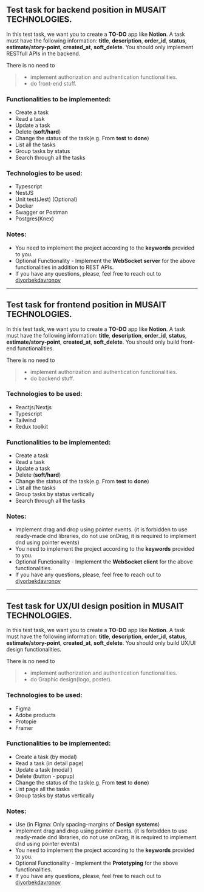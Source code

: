 ## Test task for backend position in MUSAIT TECHNOLOGIES.

In this test task, we want you to create a **TO-DO** app like **Notion**.
A task must have the following information: **title**, **description**, **order_id**, **status**, **estimate/story-point**, **created_at**, **soft_delete**.
You should only implement RESTfull APIs in the backend.

There is no need to 
> * implement authorization and authentication functionalities.
> * do front-end stuff.

### Functionalities to be implemented:
* Create a task
* Read a task
* Update a task
* Delete (**soft/hard**)
* Change the status of the task(e.g. From **test** to **done**)
* List all the tasks
* Group tasks by status
* Search through all the tasks

### Technologies to be used:
* Typescript 
* NestJS
* Unit test(Jest) (Optional)
* Docker
* Swagger or Postman
* Postgres(Knex)

### Notes:
* You need to implement the project according to the **keywords** provided to you.
* Optional Functionality - Implement the **WebSocket server** for the above functionalities in addition to REST APIs.
* If you have any questions, please, feel free to reach out to [diyorbekdavronov](https://t.me/diyorbekdavronov)


<hr/>


## Test task for frontend position in MUSAIT TECHNOLOGIES.

In this test task, we want you to create a **TO-DO** app like **Notion**.
A task must have the following information: **title**, **description**, **order_id**, **status**, **estimate/story-point**, **created_at**, **soft_delete**.
You should only build front-end functionalities.

There is no need to 
> * implement authorization and authentication functionalities.
> *  do backend stuff.

### Technologies to be used:
* Reactjs/Nextjs
* Typescript
* Tailwind
* Redux toolkit

### Functionalities to be implemented:
* Create a task
* Read a task
* Update a task
* Delete (**soft/hard**)
* Change the status of the task(e.g. From **test** to **done**)
* List all the tasks
* Group tasks by status vertically
* Search through all the tasks

### Notes:
* Implement drag and drop using pointer events. (it is forbidden to use ready-made dnd libraries, do not use onDrag, it is required to implement dnd using pointer events)
* You need to implement the project according to the **keywords** provided to you.
* Optional Functionality - Implement the **WebSocket client** for the above functionalities.
* If you have any questions, please, feel free to reach out to [diyorbekdavronov](https://t.me/diyorbekdavronov)


<hr/>


## Test task for UX/UI design position in MUSAIT TECHNOLOGIES.

In this test task, we want you to create a **TO-DO** app like **Notion**.
A task must have the following information: **title**, **description**, **order_id**, **status**, **estimate/story-point**, **created_at**, **soft_delete**.
You should only build UX/UI design functionalities.

There is no need to 
> * implement authorization and authentication functionalities.
> * do Graphic design(logo, poster).

### Technologies to be used:
* Figma
* Adobe products
* Protopie
* Framer

### Functionalities to be implemented:
* Create a task (by modal)
* Read a task (in detail page)
* Update a task (modal )
* Delete (button - popup)
* Change the status of the task(e.g. From **test** to **done**)
* List page all the tasks
* Group tasks by status vertically

### Notes:
* Use (in Figma: Only spacing-margins of **Design systems**)
* Implement drag and drop using pointer events. (it is forbidden to use ready-made dnd libraries, do not use onDrag, it is required to implement dnd using pointer events)
* You need to implement the project according to the **keywords** provided to you.
* Optional Functionality - Implement the **Prototyping** for the above functionalities.
* If you have any questions, please, feel free to reach out to [diyorbekdavronov](https://t.me/diyorbekdavronov)
